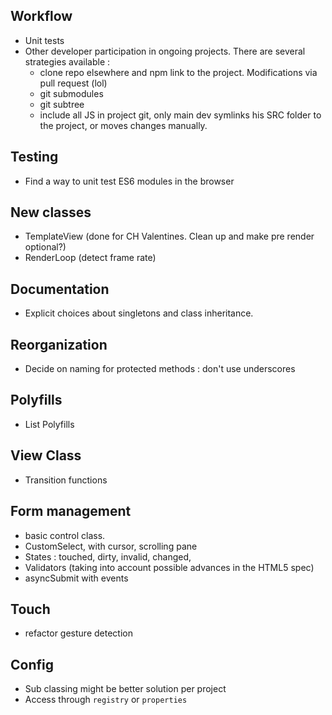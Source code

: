 ## Workflow ##
- Unit tests
- Other developer participation in ongoing projects. There are several strategies available :
    * clone repo elsewhere and npm link to the project. Modifications via pull request (lol)
    * git submodules
    * git subtree
    * include all JS in project git, only main dev symlinks his SRC folder to the project, or moves changes manually.

## Testing ##
- Find a way to unit test ES6 modules in the browser 

## New classes ##
- TemplateView (done for CH Valentines. Clean up and make pre render optional?)
- RenderLoop (detect frame rate)

## Documentation ##
- Explicit choices about singletons and class inheritance.

## Reorganization ##
- Decide on naming for protected methods : don't use underscores

## Polyfills ##
- List Polyfills

## View Class ##
- Transition functions

## Form management ##
- basic control class.
- CustomSelect, with cursor, scrolling pane
- States : touched, dirty, invalid, changed,
- Validators (taking into account possible advances in the HTML5 spec)
- asyncSubmit with events


## Touch ##
- refactor gesture detection

## Config ##
- Sub classing might be better solution per project
- Access through `registry` or `properties`
